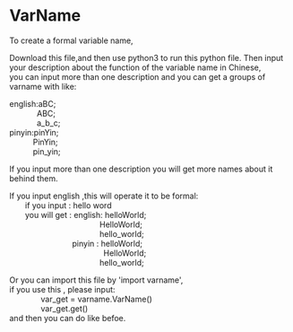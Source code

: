 # VarName
To create a formal variable name,

Download this file,and then use python3 to run this python file. 
Then input your description about the function of the variable name in Chinese,  
you can input more than one description and you can get a groups of varname with like:  
  
english:aBC;  
&ensp;&ensp;&ensp;&ensp;&ensp;&ensp;&ensp;ABC;  
&ensp;&ensp;&ensp;&ensp;&ensp;&ensp;&ensp;a_b_c;  
pinyin:pinYin;  
&ensp;&ensp;&ensp;&ensp;&ensp;&ensp;PinYin;  
&ensp;&ensp;&ensp;&ensp;&ensp;&ensp;pin_yin;  
          
If you input more than one description you will get more names about it behind them.  
  
If you input english ,this will operate it to  be formal:  
&ensp;&ensp;&ensp;&ensp;if you input : hello word  
&ensp;&ensp;&ensp;&ensp;you will get : english: helloWorld;  
&ensp;&ensp;&ensp;&ensp;&ensp;&ensp;&ensp;&ensp;&ensp;&ensp;&ensp;&ensp;&ensp;&ensp;&ensp;&ensp;&ensp;&ensp;&ensp;&ensp;&ensp;&ensp;&ensp;HelloWorld;  
&ensp;&ensp;&ensp;&ensp;&ensp;&ensp;&ensp;&ensp;&ensp;&ensp;&ensp;&ensp;&ensp;&ensp;&ensp;&ensp;&ensp;&ensp;&ensp;&ensp;&ensp;&ensp;&ensp;hello_world;  
&ensp;&ensp;&ensp;&ensp;&ensp;&ensp;&ensp;&ensp;&ensp;&ensp;&ensp;&ensp;&ensp;&ensp;&ensp;&ensp;pinyin : helloWorld;  
&ensp;&ensp;&ensp;&ensp;&ensp;&ensp;&ensp;&ensp;&ensp;&ensp;&ensp;&ensp;&ensp;&ensp;&ensp;&ensp;&ensp;&ensp;&ensp;&ensp;&ensp;&ensp;&ensp;&ensp;HelloWorld;  
&ensp;&ensp;&ensp;&ensp;&ensp;&ensp;&ensp;&ensp;&ensp;&ensp;&ensp;&ensp;&ensp;&ensp;&ensp;&ensp;&ensp;&ensp;&ensp;&ensp;&ensp;&ensp;&ensp;hello_world;  
                              
                                
  
Or you can import this file by 'import varname',  
if you use this , please input:  
&ensp;&ensp;&ensp;&ensp;&ensp;&ensp;&ensp;&ensp;var_get = varname.VarName()  
&ensp;&ensp;&ensp;&ensp;&ensp;&ensp;&ensp;&ensp;var_get.get()  
and then you can do like befoe.  

                            
